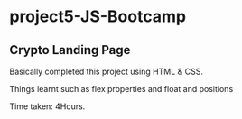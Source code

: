 # project5-JS-Bootcamp
## Crypto Landing Page

Basically completed this project using HTML & CSS.

Things learnt such as flex properties and float and positions 

Time taken: 4Hours. 
